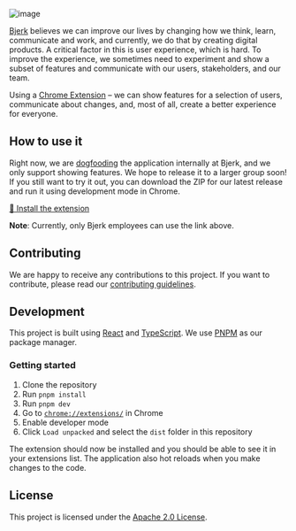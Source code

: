 ![image](https://github.com/bjerkio/chrome-extension/assets/3726815/ebc97ca6-550a-4b9e-a871-af2c8b60d19a)

[Bjerk] believes we can improve our lives by changing how we think, learn,
communicate and work, and currently, we do that by creating digital products. A
critical factor in this is user experience, which is hard. To improve the
experience, we sometimes need to experiment and show a subset of features and
communicate with our users, stakeholders, and our team.

Using a [Chrome Extension][chrome-ext] – we can show features for a selection of
users, communicate about changes, and, most of all, create a better experience
for everyone.

[chrome-ext]: https://developer.chrome.com/docs/extensions/
[bjerk]: https://bjerk.io

## How to use it

Right now, we are [dogfooding] the application internally at Bjerk, and we only
support showing features. We hope to release it to a larger group soon! If you
still want to try it out, you can download the ZIP for our latest release and
run it using development mode in Chrome.

[🚀 Install the extension](https://chrome.google.com/webstore/detail/pdnphclnmjimapfnmpliiilihgkmnmkc)

**Note**: Currently, only Bjerk employees can use the link above.

[dogfooding]: https://www.nytimes.com/2022/11/14/business/dogfooding.html

## Contributing

We are happy to receive any contributions to this project. If you want to
contribute, please read our [contributing guidelines](CONTRIBUTING.md).

## Development

This project is built using [React](https://reactjs.org/) and
[TypeScript](https://www.typescriptlang.org/). We use
[PNPM](https://pnpm.js.org/) as our package manager.

### Getting started

1. Clone the repository
2. Run `pnpm install`
3. Run `pnpm dev`
4. Go to [`chrome://extensions/`](chrome://extensions/) in Chrome
5. Enable developer mode
6. Click `Load unpacked` and select the `dist` folder in this repository

The extension should now be installed and you should be able to see it in your
extensions list. The application also hot reloads when you make changes to the
code.

## License

This project is licensed under the [Apache 2.0 License](LICENSE).
